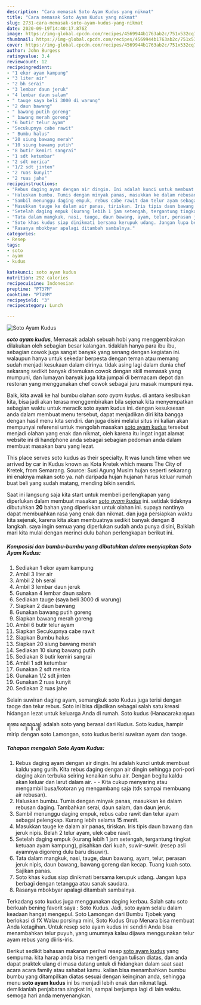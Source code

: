 ```yaml
---
description: "Cara memasak Soto Ayam Kudus yang nikmat"
title: "Cara memasak Soto Ayam Kudus yang nikmat"
slug: 2731-cara-memasak-soto-ayam-kudus-yang-nikmat
date: 2020-09-19T14:40:17.876Z
image: https://img-global.cpcdn.com/recipes/4569944b1763ab2c/751x532cq70/soto-ayam-kudus-foto-resep-utama.jpg
thumbnail: https://img-global.cpcdn.com/recipes/4569944b1763ab2c/751x532cq70/soto-ayam-kudus-foto-resep-utama.jpg
cover: https://img-global.cpcdn.com/recipes/4569944b1763ab2c/751x532cq70/soto-ayam-kudus-foto-resep-utama.jpg
author: John Burgess
ratingvalue: 3.4
reviewcount: 12
recipeingredient:
- "1 ekor ayam kampung"
- "3 liter air"
- "2 bh serai"
- "3 lembar daun jeruk"
- "4 lembar daun salam"
- " tauge saya beli 3000 di warung"
- "2 daun bawang"
- " bawang putih goreng"
- " bawang merah goreng"
- "6 butir telur ayam"
- "Secukupnya cabe rawit"
- " Bumbu halus"
- "20 siung bawang merah"
- "10 siung bawang putih"
- "8 butir kemiri sangrai"
- "1 sdt ketumbar"
- "2 sdt merica"
- "1/2 sdt jinten"
- "2 ruas kunyit"
- "2 ruas jahe"
recipeinstructions:
- "Rebus daging ayam dengan air dingin. Ini adalah kunci untuk membuat kaldu yang gurih. Kita rebus daging dengan air dingin sehingga pori-pori daging akan terbuka seiring kenaikan suhu air. Dengan begitu kaldu akan keluar dan larut dalam air.   Kita cukup menyaring atau mengambil busa/kotoran yg mengambang saja (tdk sampai membuang air rebusan)."
- "Haluskan bumbu. Tumis dengan minyak panas, masukkan ke dalam rebusan daging. Tambahkan serai, daun salam, dan daun jeruk."
- "Sambil menunggu daging empuk, rebus cabe rawit dan telur ayam sebagai pelengkap. Kurang lebih selama 15 menit."
- "Masukkan tauge ke dalam air panas, tiriskan. Iris tipis daun bawang dan jeruk nipis. Belah 2 telur ayam, ulek cabe rawit."
- "Setelah daging empuk (kurang lebih 1 jam setengah, tergantung tingkat ketuaan ayam kampung), pisahkan dari kuah, suwir-suwir. (resep asli ayamnya digoreng dulu baru disuwir)."
- "Tata dalam mangkuk, nasi, tauge, daun bawang, ayam, telur, perasan jeruk nipis, daun bawang, bawang goreng dan kecap. Tuang kuah soto. Sajikan panas."
- "Soto khas kudus siap dinikmati bersama kerupuk udang. Jangan lupa berbagi dengan tetangga atau sanak saudara."
- "Rasanya mbokbyar apalagi ditambah sambalnya."
categories:
- Resep
tags:
- soto
- ayam
- kudus

katakunci: soto ayam kudus 
nutrition: 292 calories
recipecuisine: Indonesian
preptime: "PT37M"
cooktime: "PT49M"
recipeyield: "3"
recipecategory: Lunch

---
```



![Soto Ayam Kudus](https://img-global.cpcdn.com/recipes/4569944b1763ab2c/751x532cq70/soto-ayam-kudus-foto-resep-utama.jpg)

<b><i>soto ayam kudus</i></b>, Memasak adalah sebuah hobi yang menggembirakan dilakukan oleh sebagian besar kalangan. tidaklah hanya para ibu ibu, sebagian cowok juga sangat banyak yang senang dengan kegiatan ini. walaupun hanya untuk sekedar berpesta dengan teman atau memang sudah menjadi kesukaan dalam dirinya. tidak asing lagi dalam dunia chef sekarang sedikit banyak ditemukan cowok dengan skill memasak yang mumpuni, dan lumayan banyak juga kita jumpai di bermacam depot dan restoran yang menggunakan chef cowok sebagai juru masak mumpuni nya.

Baik, kita awali ke hal bumbu olahan <i>soto ayam kudus</i>. di antara kesibukan kita, bisa jadi akan terasa menggembirakan bila sejenak kita menyempatkan sebagian waktu untuk meracik soto ayam kudus ini. dengan kesuksesan anda dalam membuat menu tersebut, dapat menjadikan diri kita bangga dengan hasil menu kita sendiri. dan juga disini melalui situs ini kalian akan mempunyai referensi untuk mengolah masakan <u>soto ayam kudus</u> tersebut menjadi olahan yang enak dan nikmat, oleh karena itu ingat ingat alamat website ini di handphone anda sebagai sebagian pedoman anda dalam membuat masakan baru yang lezat.

This place serves soto kudus as their specialty. It was lunch time when we arrived by car in Kudus known as Kota Kretek which means The City of Kretek, from Semarang. Source: Susi Agung Musim hujan seperti sekarang ini enaknya makan soto ya. nah daripada hujan hujanan harus keluar rumah buat beli yang sudah matang, mending bikin sendiri.


Saat ini langsung saja kita start untuk membeli perlengkapan yang diperlukan dalam membuat masakan <u><i>soto ayam kudus</i></u> ini. setidak tidaknya dibutuhkan <b>20</b> bahan yang diperlukan untuk olahan ini. supaya nantinya dapat membuahkan rasa yang enak dan nikmat. dan juga persiapkan waktu kita sejenak, karena kita akan membuatnya sedikit banyak dengan <b>8</b> langkah. saya ingin semua yang diperlukan sudah anda punya disini, Baiklah mari kita mulai dengan merinci dulu bahan perlengkapan berikut ini.

<!--inarticleads1-->

##### Komposisi dan bumbu-bumbu yang dibutuhkan dalam menyiapkan Soto Ayam Kudus:

1. Sediakan 1 ekor ayam kampung
1. Ambil 3 liter air
1. Ambil 2 bh serai
1. Ambil 3 lembar daun jeruk
1. Gunakan 4 lembar daun salam
1. Sediakan  tauge (saya beli 3000 di warung)
1. Siapkan 2 daun bawang
1. Gunakan  bawang putih goreng
1. Siapkan  bawang merah goreng
1. Ambil 6 butir telur ayam
1. Siapkan Secukupnya cabe rawit
1. Siapkan  Bumbu halus
1. Siapkan 20 siung bawang merah
1. Sediakan 10 siung bawang putih
1. Sediakan 8 butir kemiri sangrai
1. Ambil 1 sdt ketumbar
1. Gunakan 2 sdt merica
1. Gunakan 1/2 sdt jinten
1. Gunakan 2 ruas kunyit
1. Sediakan 2 ruas jahe


Selain suwiran daging ayam, semangkuk soto Kudus juga terisi dengan taoge dan telur rebus. Soto ini bisa dijadikan sebagai salah satu kreasi hidangan lezat untuk keluarga Anda di rumah. Soto kudus (Hanacaraka:ꦱꦺꦴꦠꦺꦴ ꦏꦸꦢꦸꦱ꧀) adalah soto yang berasal dari Kudus. Soto kudus, hampir mirip dengan soto Lamongan, soto kudus berisi suwiran ayam dan taoge. 

<!--inarticleads2-->

##### Tahapan mengolah Soto Ayam Kudus:

1. Rebus daging ayam dengan air dingin. Ini adalah kunci untuk membuat kaldu yang gurih. Kita rebus daging dengan air dingin sehingga pori-pori daging akan terbuka seiring kenaikan suhu air. Dengan begitu kaldu akan keluar dan larut dalam air.  -  - Kita cukup menyaring atau mengambil busa/kotoran yg mengambang saja (tdk sampai membuang air rebusan).
1. Haluskan bumbu. Tumis dengan minyak panas, masukkan ke dalam rebusan daging. Tambahkan serai, daun salam, dan daun jeruk.
1. Sambil menunggu daging empuk, rebus cabe rawit dan telur ayam sebagai pelengkap. Kurang lebih selama 15 menit.
1. Masukkan tauge ke dalam air panas, tiriskan. Iris tipis daun bawang dan jeruk nipis. Belah 2 telur ayam, ulek cabe rawit.
1. Setelah daging empuk (kurang lebih 1 jam setengah, tergantung tingkat ketuaan ayam kampung), pisahkan dari kuah, suwir-suwir. (resep asli ayamnya digoreng dulu baru disuwir).
1. Tata dalam mangkuk, nasi, tauge, daun bawang, ayam, telur, perasan jeruk nipis, daun bawang, bawang goreng dan kecap. Tuang kuah soto. Sajikan panas.
1. Soto khas kudus siap dinikmati bersama kerupuk udang. Jangan lupa berbagi dengan tetangga atau sanak saudara.
1. Rasanya mbokbyar apalagi ditambah sambalnya.


Terkadang soto kudus juga menggunakan daging kerbau. Salah satu soto berkuah bening favorit saya : Soto Kudus. Jadi, soto ayam selalu dalam keadaan hangat mengepul. Soto Lamongan dari Bumbu Tjobek yang berlokasi di fX Walau porsinya mini, Soto Kudus Grup Menara bisa membuat Anda ketagihan. Untuk resep soto ayam kudus ini sendiri Anda bisa menambahkan telur puyuh, yang umumnya kalau dijawa menggunakan telur ayam rebus yang diiris-iris. 

Berikut sedikit bahasan makanan perihal resep <u>soto ayam kudus</u> yang sempurna. kita harap anda bisa mengerti dengan tulisan diatas, dan anda dapat praktek ulang di masa datang untuk di hidangkan dalam saat saat acara acara family atau sahabat kamu. kalian bisa menambahkan bumbu bumbu yang ditampilkan diatas sesuai dengan keinginan anda, sehingga menu <b>soto ayam kudus</b> ini bs menjadi lebih enak dan nikmat lagi. demikianlah penjabaran singkat ini, sampai berjumpa lagi di lain waktu. semoga hari anda menyenangkan.

